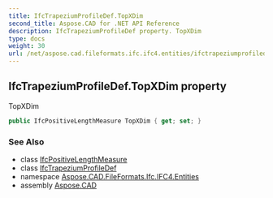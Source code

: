 ```yaml
---
title: IfcTrapeziumProfileDef.TopXDim
second_title: Aspose.CAD for .NET API Reference
description: IfcTrapeziumProfileDef property. TopXDim
type: docs
weight: 30
url: /net/aspose.cad.fileformats.ifc.ifc4.entities/ifctrapeziumprofiledef/topxdim/
---
```

## IfcTrapeziumProfileDef.TopXDim property

TopXDim

```csharp
public IfcPositiveLengthMeasure TopXDim { get; set; }
```

### See Also

* class [IfcPositiveLengthMeasure](../../../aspose.cad.fileformats.ifc.ifc4.types/ifcpositivelengthmeasure/)
* class [IfcTrapeziumProfileDef](../)
* namespace [Aspose.CAD.FileFormats.Ifc.IFC4.Entities](../../ifctrapeziumprofiledef/)
* assembly [Aspose.CAD](../../../)


